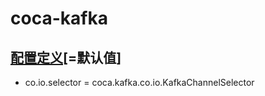 coca-kafka
==================


## [配置定义](src/main/java/coca/kafka/KafkaConst.java)[=默认值]
- co.io.selector = coca.kafka.co.io.KafkaChannelSelector

